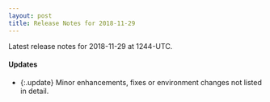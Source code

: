 ```yaml
---
layout: post
title: Release Notes for 2018-11-29
---
```


Latest release notes for 2018-11-29 at 1244-UTC.

<div class='updates' markdown='1'>

#### Updates

- {:.update} Minor enhancements, fixes or environment changes not listed in detail.

</div>


